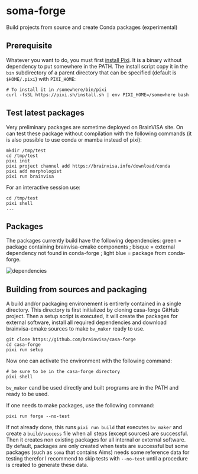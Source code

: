# soma-forge
Build projects from source and create Conda packages (experimental)

## Prerequisite
Whatever you want to do, you must first [install Pixi](https://pixi.sh). It is a binary without dependency to put somewhere in the PATH. The install script copy it in the `bin` subdirectory of a parent directory that can be specified (default is `$HOME/.pixi`) with `PIXI_HOME`:

```
# To install it in /somewhere/bin/pixi
curl -fsSL https://pixi.sh/install.sh | env PIXI_HOME=/somewhere bash
```

## Test latest packages

Very preliminary packages are sometime deployed on BrainVISA site. On can test these package without compilation with the following commands (it is also possible to use conda or mamba instead of pixi):
```
mkdir /tmp/test
cd /tmp/test
pixi init
pixi project channel add https://brainvisa.info/download/conda
pixi add morphologist
pixi run brainvisa
```

For an interactive session use:
```
cd /tmp/test
pixi shell
...
```
## Packages

The packages currently build have the following dependencies:
green = package containing brainvisa-cmake components ; bisque = external dependency not found in conda-forge ; light blue = package from conda-forge.

![dependencies](https://github.com/brainvisa/soma-forge/assets/3062350/66c52733-8714-4a29-be68-8f42161fe4a1)

## Building from sources and packaging

A build and/or packaging environement is entirerly contained in a single directory. This directory is first initialized by cloning casa-forge GitHub project. Then a setup script is executed, it will create the packages for external software, install all required dependencies and download brainvisa-cmake sources to make `bv_maker` ready to use.

```
git clone https://github.com/brainvisa/casa-forge
cd casa-forge
pixi run setup
```

Now one can activate the environment with the following command:
```
# be sure to be in the casa-forge directory
pixi shell
```

`bv_maker` cand be used directly and built programs are in the PATH and ready to be used.

If one needs to make packages, use the following command:

```
pixi run forge --no-test
```

If not already done, this runs `pixi run build` that executes `bv_maker` and create a `build/success` file when all steps (except sources) are successful. Then it creates non existing packages for all internal or external software. By default, packages are only created when tests are successful but some packages (such as `soma` that contains Aims) needs some reference data for testing therefor I recommend to skip tests with `--no-test` until a procedure is created to generate these data.

